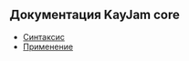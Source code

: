 ## Документация KayJam core

- [Синтаксис](https://github.com/KayJamLang/core/blob/main/docs/ru/syntax.md)
- [Применение](https://github.com/KayJamLang/core/blob/main/docs/ru/usages.md)